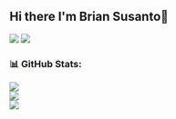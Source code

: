 ## Hi there I'm Brian Susanto👋

<img src="https://media.tenor.com/OZsJxcn2fiAAAAAM/funny-cat-eating-chips.gif">
<img src="https://static.wikia.nocookie.net/24d105fc-1ba5-40d0-bb7f-0566fc45fe61/scale-to-width/360">

### 📊 GitHub Stats:
![](https://github-readme-stats.vercel.app/api?username=BriranSus&theme=github_dark&hide_border=false&include_all_commits=false&count_private=false)<br/>
![](https://github-readme-streak-stats.herokuapp.com/?user=BriranSus&theme=github_dark&hide_border=false)<br/>
![](https://github-readme-stats.vercel.app/api/top-langs/?username=BriranSus&theme=github_dark&hide_border=false&include_all_commits=false&count_private=false&layout=compact)

